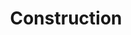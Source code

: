 ---
title: "Construction"
permalink: /docs/construction/
excerpt: "Assembling the Quanta keyboard."
#last_modified_at: 2021-06-07T08:48:05-04:00
#redirect_from:
#  - /theme-setup/
toc: true
---